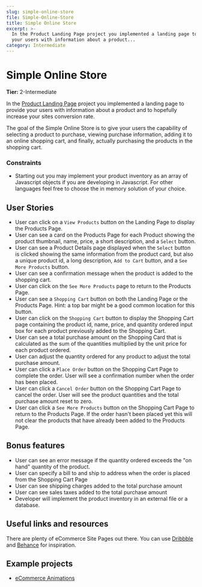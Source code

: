 ```yaml
---
slug: simple-online-store
file: Simple-Online-Store
title: Simple Online Store
excerpt: >-
  In the Product Landing Page project you implemented a landing page to provide
  your users with information about a product...
category: Intermediate
---
```

# Simple Online Store

**Tier:** 2-Intermediate

In the [Product Landing Page](../1-Beginner/Product-Landing-Page.md) project you implemented
a landing page to provide your users with information about a product and to
hopefully increase your sites conversion rate.

The goal of the Simple Online Store is to give your users the capability of 
selecting a product to purchase, viewing purchase information, adding it to
an online shopping cart, and finally, actually purchasing the products in the
shopping cart.

### Constraints

- Starting out you may implement your product inventory as an array of 
Javascript objects if you are developing in Javascript. For other languages
feel free to choose the in memory solution of your choice.

## User Stories

* User can click on a `View Products` button on the Landing Page to 
display the Products Page.
* User can see a card on the Products Page for each
Product showing the product thumbnail, name, price, a short description,
and a `Select` button.
* User can see a Product Details page displayed when the `Select` button
is clicked showing the same information from the product card, but also a 
unique product id, a long description, `Add to Cart` button, and a 
`See More Products` button.
* User can see a confirmation message when the product is added to the
shopping cart.
* User can click on the `See More Products` page to return to the 
Products Page. 
* User can see a `Shopping Cart` button on both the Landing
Page or the Products Page. Hint:  a top bar might be a good common location
for this button.
* User can click on the `Shopping Cart` button to display the Shopping
Cart page containing the product id, name, price, and quantity
ordered input box for each product previously added to the Shopping Cart.
* User can see a total purchase amount on the Shopping Card that is
calculated as the sum of the quantities multiplied by the unit price for each
product ordered.
* User can adjust the quantity ordered for any product to adjust the
total purchase amount. 
* User can click a `Place Order` button on the Shopping Cart Page to 
complete the order. User will see a confirmation number when the order has been
placed.
* User can click a `Cancel Order` button on the Shopping Cart Page to 
cancel the order. User will see the product quantities and the total purchase
amount reset to zero.
* User can click a `See More Products` button on the Shopping Cart Page
to return to the Products Page. If the order hasn't been placed yet this will
not clear the products that have already been added to the Products Page.

## Bonus features

* User can see an error message if the quantity ordered exceeds the 
"on hand" quantity of the product.
* User can specify a bill to and ship to address when the order is
placed from the Shopping Cart Page
* User can see shipping charges added to the total purchase amount
* User can see sales taxes added to the total purchase amount
* Developer will implement the product inventory in an external file or
a database.

## Useful links and resources

There are plenty of eCommerce Site Pages out there. You can use [Dribbble](https://www.dribbble.com) and [Behance](https://www.behance.net) for inspiration.

## Example projects

-   [eCommerce Animations](https://codepen.io/RSH87/pen/RagqEv)

